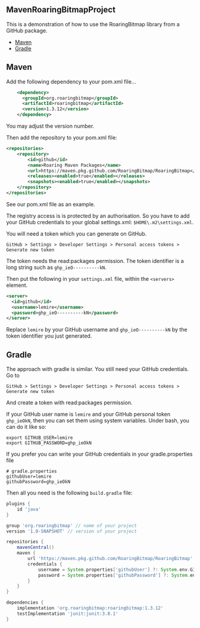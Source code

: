 ## MavenRoaringBitmapProject

This is a demonstration of how to use the RoaringBitmap library from a
GitHub package.

- [Maven](#maven)
- [Gradle](#gradle)


## Maven

Add the following dependency to your pom.xml file...

```xml
    <dependency>
      <groupId>org.roaringbitmap</groupId>
      <artifactId>roaringbitmap</artifactId>
      <version>1.3.12</version>
    </dependency>
```

You may adjust the version number.

Then add the repository to your pom.xml file:

```xml
<repositories>
    <repository>
        <id>github</id>
        <name>Roaring Maven Packages</name>
        <url>https://maven.pkg.github.com/RoaringBitmap/RoaringBitmap</url>
        <releases><enabled>true</enabled></releases>
        <snapshots><enabled>true</enabled></snapshots>
    </repository>
</repositories>
```

See our pom.xml file as an example.

The registry access is is protected by an authorisation. So you have to add your GitHub credentials to your global settings.xml: `$HOME\.m2\settings.xml`.

You will need a token which you can generate on GitHub.

```
GitHub > Settings > Developer Settings > Personal access tokens > Generate new token
```

The token needs the read:packages permission. The token identifier is a long string such as `ghp_ieO----------kN`.

Then put the following in your `settings.xml` file, within the `<servers>` element.

```xml
<server>
  <id>github</id>
  <username>lemire</username>
  <password>ghp_ieO----------kN</password>
</server>
```

Replace `lemire` by your GitHub username and `ghp_ieO----------kN` by the token identifier
you just generated.

## Gradle

The approach with gradle is similar. You still need your GitHub credentials. Go
to 

```
GitHub > Settings > Developer Settings > Personal access tokens > Generate new token
```

And create a token with read:packages permission.

If your GitHub user name is `lemire` and your GitHub personal token `ghp_ieOkN`,
then you can set them using system variables. Under bash, you can do it like so:
```
export GITHUB_USER=lemire
export GITHUB_PASSWORD=ghp_ieOkN
```


If you prefer you can write your GitHub credentials in your  gradle.properties
file

```
# gradle.properties
githubUser=lemire
githubPassword=ghp_ieOkN
```

Then all you need is the following `build.gradle` file:

```groovy
plugins {
    id 'java'
}

group 'org.roaringbitmap' // name of your project
version '1.0-SNAPSHOT' // version of your project

repositories {
    mavenCentral()
    maven {
        url 'https://maven.pkg.github.com/RoaringBitmap/RoaringBitmap'
        credentials {
            username = System.properties['githubUser'] ?: System.env.GITHUB_USER
            password = System.properties['githubPassword'] ?: System.env.GITHUB_PASSWORD
        }
    }
}

dependencies {
    implementation 'org.roaringbitmap:roaringbitmap:1.3.12'
    testImplementation 'junit:junit:3.8.1'
}
```
